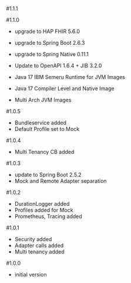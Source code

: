 #1.1.1

#1.1.0
- upgrade to HAP FHIR 5.6.0

- upgrade to Spring Boot 2.6.3
- upgrade to Spring Native 0.11.1
- Update to OpenAPI 1.6.4 + JIB 3.2.0

- Java 17 IBM Semeru Runtime for JVM Images
- Java 17 Compiler Level and Native Image
- Multi Arch JVM Images

#1.0.5
- Bundleservice added
- Default Profile set to Mock

#1.0.4
- Multi Tenancy CB added

#1.0.3
- update to Spring Boot 2.5.2
- Mock and Remote Adapter separation

#1.0.2
- DurationLogger added
- Profiles added for Mock
- Prometheus, Tracing added

#1.0.1
- Security added
- Adapter calls added
- Multi tenancy added

#1.0.0
- initial version